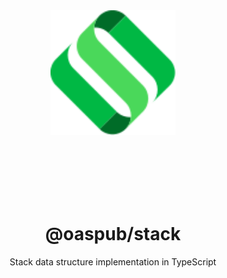 <div align="center">
  <img src="../../assets/logo.svg" style="height:200px">

  <br><br><br><br><br>

  # @oaspub/stack

  Stack data structure implementation in TypeScript

</div align="center">

<br><br>

<div align="center">

